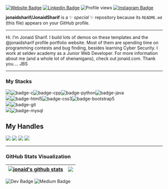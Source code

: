 [![Website Badge](https://img.shields.io/badge/Website-3b5998?style=flat-square&logo=google-chrome&logoColor=white)](https://jonaify.com/) [![Linkedin Badge](https://img.shields.io/badge/-jonaidsharif-0072b1?style=flat&logo=Linkedin&logoColor=white&link=https://www.linkedin.com/in/jonaidsharif/)](https://www.linkedin.com/in/jonaidsharif/) ![Profile views](https://gpvc.arturio.dev/jonaidsharif) [![Instagram Badge](https://img.shields.io/badge/-Instagram-e4405f?style=flat-square&logo=Instagram&logoColor=white)](https://instagram.com/jonaid_sharif/)

**jonaidsharif/JonaidSharif** is a ✨ _special_ ✨ repository because its `README.md` (this file) appears on your GitHub profile.

---

Hi. I’m Jonaid Sharif. I build lots of demos on these templates and the @jonaidsharif profile portfolio website. Most of them are spending time on programming contests and bug finding, besides learning Cyber Security. 
I work at seldev academy as a Junior Web Developer. For more information about me (and a whole lot of shenanigans), check out jonaid.com.
Thank you…. JBS

---

### My Stacks
<img src="https://img.shields.io/badge/Languages-151515?style=for-the-badge&logo=plex&logoColor=FFFFFF">![badge-c](https://img.shields.io/badge/c-151515?style=for-the-badge&logo=C%2B%2B&logoColor=79740e&labelColor=151515)![badge-cpp](https://img.shields.io/badge/c%2B%2B-151515?style=for-the-badge&logo=c%2B%2B&logoColor=79740e&labelColor=151515)![badge-python](https://img.shields.io/badge/python-151515?style=for-the-badge&logo=html5&logoColor=79740e&labelColor=151515)![badge-java](https://img.shields.io/badge/java-151515?style=for-the-badge&logo=java&logoColor=79740e&labelColor=151515) <br/>
<img src="https://img.shields.io/badge/Full_Stack Developer-151515?style=for-the-badge&logo=plex&logoColor=FFFFFF">![badge-html5](https://img.shields.io/badge/HTML5-151515?style=for-the-badge&logo=html5&logoColor=79740e&labelColor=151515)![badge-css3](https://img.shields.io/badge/CSS-151515?style=for-the-badge&logo=css3&logoColor=79740e&labelColor=151515)![badge-bootstrap5](https://img.shields.io/badge/bootstrap-151515?style=for-the-badge&logo=bootstrap&logoColor=79740e&labelColor=151515) <br/>
<img src="https://img.shields.io/badge/Frameworks-151515?style=for-the-badge&logo=IPFS&logoColor=FFFFFF">![badge-git](https://img.shields.io/badge/git-151515?style=for-the-badge&logo=git&logoColor=79740e&labelColor=151515) <br/>
<img src="https://img.shields.io/badge/Database-151515?style=for-the-badge&logo=Redis&logoColor=FFFFFF">![badge-mysql](https://img.shields.io/badge/mysql-151515?style=for-the-badge&logo=mysql&logoColor=79740e&labelColor=151515)

## My Handles
 [<img src="https://img.shields.io/badge/JonaidSharif-151515?style=for-the-badge&logo=linkedin&logoColor=white">](https://www.linkedin.com/in/JonaidSharif-394332156/)
 [<img src="https://img.shields.io/badge/JonaidSharif-151515?style=for-the-badge&logo=SVG&logoColor=79740e">](https://profile-summary-for-github.com/user/JonaidSharif) 
 [<img src="https://img.shields.io/badge/Jonaid-151515?style=for-the-badge&logo=SVG&logoColor=79740e">](https://codeforces.com/profile/Jonaid) 
 [<img src="https://img.shields.io/badge/JonaidSharif-151515?style=for-the-badge&logo=SVG&logoColor=79740e">](https://www.codechef.com/users/JonaidSharif) 

---

### GitHub Stats Visualization

| <a href="https://github.com/jonaidsharif/github-readme-stats"><img align="center" src="https://github-readme-stats.vercel.app/api?username=jonaidsharif&show_icons=true&include_all_commits=true&theme=buefy&hide_border=true" alt="jonaid's github stats" /></a> | <a href="https://github.com/jonaidsharif/github-readme-stats"><img align="center" src="https://github-readme-stats.vercel.app/api/top-langs/?username=jonaidsharif&layout=compact&theme=buefy&hide_border=true" /></a> |
| ------------- | ------------- |




![Dev Badge](https://img.shields.io/badge/dev.to-0A0A0A?style=for-the-badge&logo=dev.to&logoColor=white&link=https://www.https://dev.to/jonaidsharif/) ![Medium Badge](https://img.shields.io/badge/Medium-12100E?style=for-the-badge&logo=medium&logoColor=white&link=https://medium.com/@jonaidsharif) 
